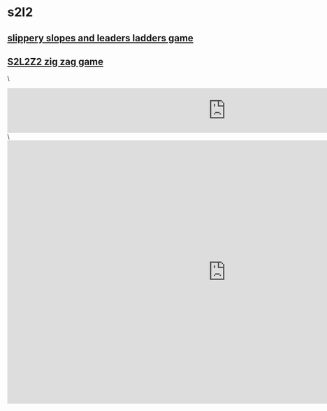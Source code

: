 # s2l2
## [slippery slopes and leaders ladders game](https://srinimkasturi.github.io/s2l2/gameon.html)
## [S2L2Z2 zig zag game](https://srinimkasturi.github.io/s2l2/s2l2z2.html)
\
<iframe width="1000" height="102" frameborder="0" scrolling="no" src="https://onedrive.live.com/embed?resid=4BCBF801912DF591%2146104&authkey=%21APYv_k612twhVxg&em=2&wdAllowInteractivity=False&ActiveCell='S2L2-web-yy240816v1sk'!B3&Item=PositionDB&wdInConfigurator=True&wdInConfigurator=True"></iframe>
\
<iframe width="1000" height="602" frameborder="0" scrolling="no" src="https://onedrive.live.com/embed?resid=4BCBF801912DF591%2146104&authkey=%21APYv_k612twhVxg&em=2&wdAllowInteractivity=False&ActiveCell='S2L2-web-yy240816v1sk'!A1&Item=GameBoard&wdInConfigurator=True&wdInConfigurator=True"></iframe>
